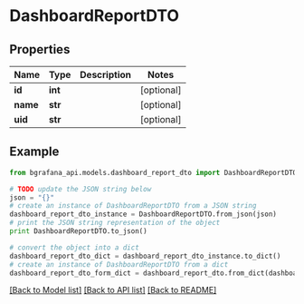# DashboardReportDTO


## Properties
Name | Type | Description | Notes
------------ | ------------- | ------------- | -------------
**id** | **int** |  | [optional] 
**name** | **str** |  | [optional] 
**uid** | **str** |  | [optional] 

## Example

```python
from bgrafana_api.models.dashboard_report_dto import DashboardReportDTO

# TODO update the JSON string below
json = "{}"
# create an instance of DashboardReportDTO from a JSON string
dashboard_report_dto_instance = DashboardReportDTO.from_json(json)
# print the JSON string representation of the object
print DashboardReportDTO.to_json()

# convert the object into a dict
dashboard_report_dto_dict = dashboard_report_dto_instance.to_dict()
# create an instance of DashboardReportDTO from a dict
dashboard_report_dto_form_dict = dashboard_report_dto.from_dict(dashboard_report_dto_dict)
```
[[Back to Model list]](../README.md#documentation-for-models) [[Back to API list]](../README.md#documentation-for-api-endpoints) [[Back to README]](../README.md)


